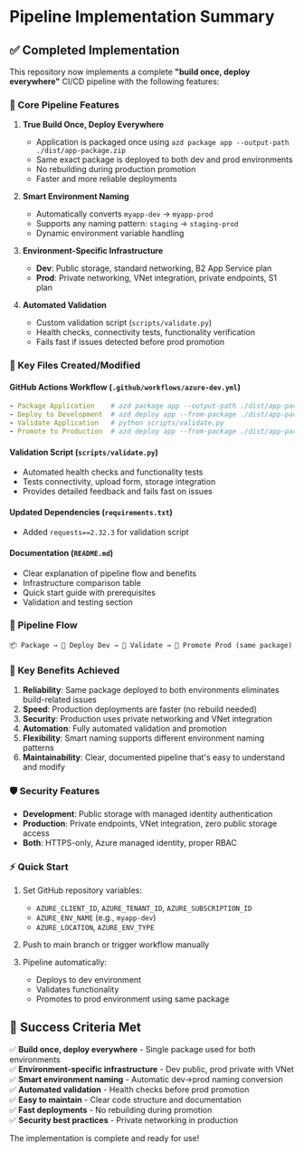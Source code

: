 # Pipeline Implementation Summary

## ✅ Completed Implementation

This repository now implements a complete **"build once, deploy everywhere"** CI/CD pipeline with the following features:

### 🔧 Core Pipeline Features

1. **True Build Once, Deploy Everywhere**
   - Application is packaged once using `azd package app --output-path ./dist/app-package.zip`
   - Same exact package is deployed to both dev and prod environments
   - No rebuilding during production promotion
   - Faster and more reliable deployments

2. **Smart Environment Naming**
   - Automatically converts `myapp-dev` → `myapp-prod`
   - Supports any naming pattern: `staging` → `staging-prod`
   - Dynamic environment variable handling

3. **Environment-Specific Infrastructure**
   - **Dev**: Public storage, standard networking, B2 App Service plan
   - **Prod**: Private networking, VNet integration, private endpoints, S1 plan

4. **Automated Validation**
   - Custom validation script (`scripts/validate.py`) 
   - Health checks, connectivity tests, functionality verification
   - Fails fast if issues detected before prod promotion

### 📁 Key Files Created/Modified

#### GitHub Actions Workflow (`.github/workflows/azure-dev.yml`)
```yaml
- Package Application    # azd package app --output-path ./dist/app-package.zip
- Deploy to Development  # azd deploy app --from-package ./dist/app-package.zip
- Validate Application   # python scripts/validate.py
- Promote to Production  # azd deploy app --from-package ./dist/app-package.zip (same package!)
```

#### Validation Script (`scripts/validate.py`)
- Automated health checks and functionality tests
- Tests connectivity, upload form, storage integration
- Provides detailed feedback and fails fast on issues

#### Updated Dependencies (`requirements.txt`)
- Added `requests==2.32.3` for validation script

#### Documentation (`README.md`)
- Clear explanation of pipeline flow and benefits
- Infrastructure comparison table
- Quick start guide with prerequisites
- Validation and testing section

### 🚀 Pipeline Flow

```
📦 Package → 🚀 Deploy Dev → 🧪 Validate → 🚀 Promote Prod (same package)
```

### 🔑 Key Benefits Achieved

1. **Reliability**: Same package deployed to both environments eliminates build-related issues
2. **Speed**: Production deployments are faster (no rebuild needed)
3. **Security**: Production uses private networking and VNet integration
4. **Automation**: Fully automated validation and promotion
5. **Flexibility**: Smart naming supports different environment naming patterns
6. **Maintainability**: Clear, documented pipeline that's easy to understand and modify

### 🛡️ Security Features

- **Development**: Public storage with managed identity authentication
- **Production**: Private endpoints, VNet integration, zero public storage access
- **Both**: HTTPS-only, Azure managed identity, proper RBAC

### ⚡ Quick Start

1. Set GitHub repository variables:
   - `AZURE_CLIENT_ID`, `AZURE_TENANT_ID`, `AZURE_SUBSCRIPTION_ID`
   - `AZURE_ENV_NAME` (e.g., `myapp-dev`)
   - `AZURE_LOCATION`, `AZURE_ENV_TYPE`

2. Push to main branch or trigger workflow manually

3. Pipeline automatically:
   - Deploys to dev environment
   - Validates functionality
   - Promotes to prod environment using same package

## 🎯 Success Criteria Met

✅ **Build once, deploy everywhere** - Single package used for both environments  
✅ **Environment-specific infrastructure** - Dev public, prod private with VNet  
✅ **Smart environment naming** - Automatic dev→prod naming conversion  
✅ **Automated validation** - Health checks before prod promotion  
✅ **Easy to maintain** - Clear code structure and documentation  
✅ **Fast deployments** - No rebuilding during promotion  
✅ **Security best practices** - Private networking in production  

The implementation is complete and ready for use!
